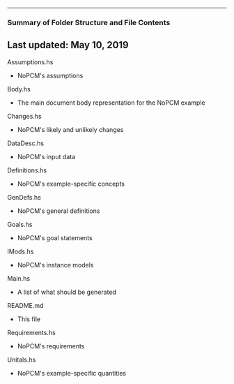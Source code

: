 --------------------------------------------------
### Summary of Folder Structure and File Contents
Last updated: May 10, 2019
--------------------------------------------------

Assumptions.hs
  - NoPCM's assumptions

Body.hs
  - The main document body representation for the NoPCM example

Changes.hs
  - NoPCM's likely and unlikely changes

DataDesc.hs
  - NoPCM's input data
  
Definitions.hs
  - NoPCM's example-specific concepts

GenDefs.hs
  - NoPCM's general definitions

Goals.hs
  - NoPCM's goal statements

IMods.hs
  - NoPCM's instance models
  
Main.hs 
  - A list of what should be generated
  
README.md
  - This file

Requirements.hs 
  - NoPCM's requirements

Unitals.hs
  - NoPCM's example-specific quantities

